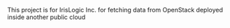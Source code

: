 This project is for IrisLogic Inc. for fetching data from OpenStack deployed 
inside another public cloud 